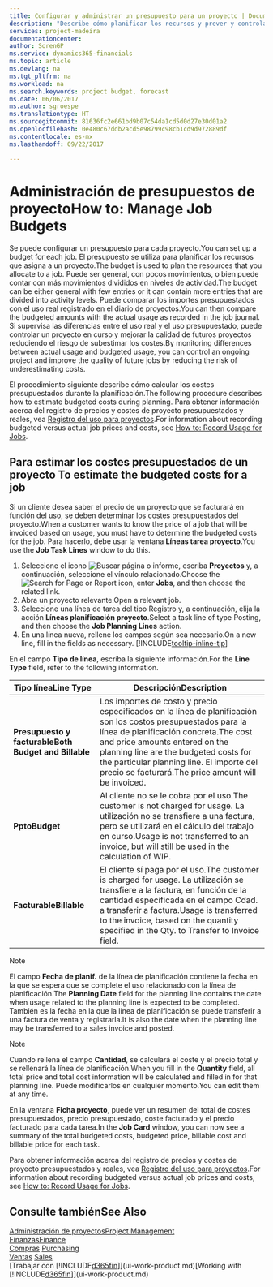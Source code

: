 ```yaml
---
title: Configurar y administrar un presupuesto para un proyecto | Documentos de Microsoft
description: "Describe cómo planificar los recursos y prever y controlar los costes de un proyecto mediante la configuración de un presupuesto para cada proyecto."
services: project-madeira
documentationcenter: 
author: SorenGP
ms.service: dynamics365-financials
ms.topic: article
ms.devlang: na
ms.tgt_pltfrm: na
ms.workload: na
ms.search.keywords: project budget, forecast
ms.date: 06/06/2017
ms.author: sgroespe
ms.translationtype: HT
ms.sourcegitcommit: 81636fc2e661bd9b07c54da1cd5d0d27e30d01a2
ms.openlocfilehash: 0e480c67ddb2acd5e98799c98cb1cd9d972889df
ms.contentlocale: es-mx
ms.lasthandoff: 09/22/2017

---
```

# <a name="how-to-manage-job-budgets"></a><span data-ttu-id="7dfdf-103">Administración de presupuestos de proyecto</span><span class="sxs-lookup"><span data-stu-id="7dfdf-103">How to: Manage Job Budgets</span></span>
<span data-ttu-id="7dfdf-104">Se puede configurar un presupuesto para cada proyecto.</span><span class="sxs-lookup"><span data-stu-id="7dfdf-104">You can set up a budget for each job.</span></span> <span data-ttu-id="7dfdf-105">El presupuesto se utiliza para planificar los recursos que asigna a un proyecto.</span><span class="sxs-lookup"><span data-stu-id="7dfdf-105">The budget is used to plan the resources that you allocate to a job.</span></span> <span data-ttu-id="7dfdf-106">Puede ser general, con pocos movimientos, o bien puede contar con más movimientos divididos en niveles de actividad.</span><span class="sxs-lookup"><span data-stu-id="7dfdf-106">The budget can be either general with few entries or it can contain more entries that are divided into activity levels.</span></span> <span data-ttu-id="7dfdf-107">Puede comparar los importes presupuestados con el uso real registrado en el diario de proyectos.</span><span class="sxs-lookup"><span data-stu-id="7dfdf-107">You can then compare the budgeted amounts with the actual usage as recorded in the job journal.</span></span> <span data-ttu-id="7dfdf-108">Si supervisa las diferencias entre el uso real y el uso presupuestado, puede controlar un proyecto en curso y mejorar la calidad de futuros proyectos reduciendo el riesgo de subestimar los costes.</span><span class="sxs-lookup"><span data-stu-id="7dfdf-108">By monitoring differences between actual usage and budgeted usage, you can control an ongoing project and improve the quality of future jobs by reducing the risk of underestimating costs.</span></span>

<span data-ttu-id="7dfdf-109">El procedimiento siguiente describe cómo calcular los costes presupuestados durante la planificación.</span><span class="sxs-lookup"><span data-stu-id="7dfdf-109">The following procedure describes how to estimate budgeted costs during planning.</span></span> <span data-ttu-id="7dfdf-110">Para obtener información acerca del registro de precios y costes de proyecto presupuestados y reales, vea [Registro del uso para proyectos](projects-how-record-job-usage.md).</span><span class="sxs-lookup"><span data-stu-id="7dfdf-110">For information about recording budgeted versus actual job prices and costs, see [How to: Record Usage for Jobs](projects-how-record-job-usage.md).</span></span>  

## <span data-ttu-id="7dfdf-111"><a name="JobBudgetCosts"></a> Para estimar los costes presupuestados de un proyecto</span><span class="sxs-lookup"><span data-stu-id="7dfdf-111"><a name="JobBudgetCosts"></a> To estimate the budgeted costs for a job</span></span>
<span data-ttu-id="7dfdf-112">Si un cliente desea saber el precio de un proyecto que se facturará en función del uso, se deben determinar los costes presupuestados del proyecto.</span><span class="sxs-lookup"><span data-stu-id="7dfdf-112">When a customer wants to know the price of a job that will be invoiced based on usage, you must have to determine the budgeted costs for the job.</span></span> <span data-ttu-id="7dfdf-113">Para hacerlo, debe usar la ventana **Líneas tarea proyecto**.</span><span class="sxs-lookup"><span data-stu-id="7dfdf-113">You use the **Job Task Lines** window to do this.</span></span>

1. <span data-ttu-id="7dfdf-114">Seleccione el icono ![Buscar página o informe](media/ui-search/search_small.png "icono Buscar página o informe"), escriba **Proyectos** y, a continuación, seleccione el vínculo relacionado.</span><span class="sxs-lookup"><span data-stu-id="7dfdf-114">Choose the ![Search for Page or Report](media/ui-search/search_small.png "Search for Page or Report icon") icon, enter **Jobs**, and then choose the related link.</span></span>  
2. <span data-ttu-id="7dfdf-115">Abra un proyecto relevante.</span><span class="sxs-lookup"><span data-stu-id="7dfdf-115">Open a relevant job.</span></span>
3. <span data-ttu-id="7dfdf-116">Seleccione una línea de tarea del tipo Registro y, a continuación, elija la acción **Líneas planificación proyecto**.</span><span class="sxs-lookup"><span data-stu-id="7dfdf-116">Select a task line of type Posting, and then choose the **Job Planning Lines** action.</span></span>
4. <span data-ttu-id="7dfdf-117">En una línea nueva, rellene los campos según sea necesario.</span><span class="sxs-lookup"><span data-stu-id="7dfdf-117">On a new line, fill in the fields as necessary.</span></span> [!INCLUDE[tooltip-inline-tip](includes/tooltip-inline-tip_md.md)]   

<span data-ttu-id="7dfdf-118">En el campo **Tipo de línea**, escriba la siguiente información.</span><span class="sxs-lookup"><span data-stu-id="7dfdf-118">For the **Line Type** field, refer to the following information.</span></span>  

| <span data-ttu-id="7dfdf-119">Tipo línea</span><span class="sxs-lookup"><span data-stu-id="7dfdf-119">Line Type</span></span> | <span data-ttu-id="7dfdf-120">Descripción</span><span class="sxs-lookup"><span data-stu-id="7dfdf-120">Description</span></span> |
| --- | --- |
| <span data-ttu-id="7dfdf-121">**Presupuesto y facturable**</span><span class="sxs-lookup"><span data-stu-id="7dfdf-121">**Both Budget and Billable**</span></span> |<span data-ttu-id="7dfdf-122">Los importes de costo y precio especificados en la línea de planificación son los costos presupuestados para la línea de planificación concreta.</span><span class="sxs-lookup"><span data-stu-id="7dfdf-122">The cost and price amounts entered on the planning line are the budgeted costs for the particular planning line.</span></span> <span data-ttu-id="7dfdf-123">El importe del precio se facturará.</span><span class="sxs-lookup"><span data-stu-id="7dfdf-123">The price amount will be invoiced.</span></span> |
| <span data-ttu-id="7dfdf-124">**Ppto**</span><span class="sxs-lookup"><span data-stu-id="7dfdf-124">**Budget**</span></span> |<span data-ttu-id="7dfdf-125">Al cliente no se le cobra por el uso.</span><span class="sxs-lookup"><span data-stu-id="7dfdf-125">The customer is not charged for usage.</span></span> <span data-ttu-id="7dfdf-126">La utilización no se transfiere a una factura, pero se utilizará en el cálculo del trabajo en curso.</span><span class="sxs-lookup"><span data-stu-id="7dfdf-126">Usage is not transferred to an invoice, but will still be used in the calculation of WIP.</span></span> |
| <span data-ttu-id="7dfdf-127">**Facturable**</span><span class="sxs-lookup"><span data-stu-id="7dfdf-127">**Billable**</span></span> |<span data-ttu-id="7dfdf-128">El cliente sí paga por el uso.</span><span class="sxs-lookup"><span data-stu-id="7dfdf-128">The customer is charged for usage.</span></span> <span data-ttu-id="7dfdf-129">La utilización se transfiere a la factura, en función de la cantidad especificada en el campo Cdad. a transferir a factura.</span><span class="sxs-lookup"><span data-stu-id="7dfdf-129">Usage is transferred to the invoice, based on the quantity specified in the Qty. to Transfer to Invoice field.</span></span> |

> [!NOTE]  
>   <span data-ttu-id="7dfdf-130">El campo **Fecha de planif.** de la línea de planificación contiene la fecha en la que se espera que se complete el uso relacionado con la línea de planificación.</span><span class="sxs-lookup"><span data-stu-id="7dfdf-130">The **Planning Date** field for the planning line contains the date when usage related to the planning line is expected to be completed.</span></span> <span data-ttu-id="7dfdf-131">También es la fecha en la que la línea de planificación se puede transferir a una factura de venta y registrarla.</span><span class="sxs-lookup"><span data-stu-id="7dfdf-131">It is also the date when the planning line may be transferred to a sales invoice and posted.</span></span>  

> [!NOTE]  
>   <span data-ttu-id="7dfdf-132">Cuando rellena el campo **Cantidad**, se calculará el coste y el precio total y se rellenará la línea de planificación.</span><span class="sxs-lookup"><span data-stu-id="7dfdf-132">When you fill in the **Quantity** field, all total price and total cost information will be calculated and filled in for that planning line.</span></span> <span data-ttu-id="7dfdf-133">Puede modificarlos en cualquier momento.</span><span class="sxs-lookup"><span data-stu-id="7dfdf-133">You can edit them at any time.</span></span>

<span data-ttu-id="7dfdf-134">En la ventana **Ficha proyecto**, puede ver un resumen del total de costes presupuestados, precio presupuestado, coste facturado y el precio facturado para cada tarea.</span><span class="sxs-lookup"><span data-stu-id="7dfdf-134">In the **Job Card** window, you can now see a summary of the total budgeted costs, budgeted price, billable cost and billable price for each task.</span></span>

<span data-ttu-id="7dfdf-135">Para obtener información acerca del registro de precios y costes de proyecto presupuestados y reales, vea [Registro del uso para proyectos](projects-how-record-job-usage.md).</span><span class="sxs-lookup"><span data-stu-id="7dfdf-135">For information about recording budgeted versus actual job prices and costs, see [How to: Record Usage for Jobs](projects-how-record-job-usage.md).</span></span>

## <a name="see-also"></a><span data-ttu-id="7dfdf-136">Consulte también</span><span class="sxs-lookup"><span data-stu-id="7dfdf-136">See Also</span></span>
[<span data-ttu-id="7dfdf-137">Administración de proyectos</span><span class="sxs-lookup"><span data-stu-id="7dfdf-137">Project Management</span></span>](projects-manage-projects.md)  
[<span data-ttu-id="7dfdf-138">Finanzas</span><span class="sxs-lookup"><span data-stu-id="7dfdf-138">Finance</span></span>](finance.md)  
<span data-ttu-id="7dfdf-139">[Compras](purchasing-manage-purchasing.md)       </span><span class="sxs-lookup"><span data-stu-id="7dfdf-139">[Purchasing](purchasing-manage-purchasing.md)       </span></span>  
<span data-ttu-id="7dfdf-140">[Ventas](sales-manage-sales.md)    </span><span class="sxs-lookup"><span data-stu-id="7dfdf-140">[Sales](sales-manage-sales.md)    </span></span>  
<span data-ttu-id="7dfdf-141">[Trabajar con [!INCLUDE[d365fin](includes/d365fin_md.md)]](ui-work-product.md)</span><span class="sxs-lookup"><span data-stu-id="7dfdf-141">[Working with [!INCLUDE[d365fin](includes/d365fin_md.md)]](ui-work-product.md)</span></span>  

